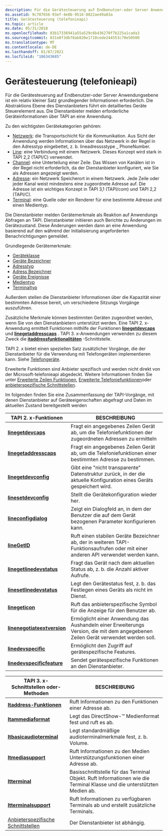 ```yaml
---
description: Für die Gerätesteuerung auf Endbenutzer-oder Server Anwendungsebene ist ein relativ kleiner Satz grundlegender Informationen erforderlich.
ms.assetid: 9c787656-93ef-4e0b-9516-8822ae49a83a
title: Gerätesteuerung (telefonieapi)
ms.topic: article
ms.date: 05/31/2018
ms.openlocfilehash: 83b17336941a55a529c6b436270f7b225a1cada3
ms.sourcegitcommit: 831e8f3db78ab820e1710cede244553c70e50500
ms.translationtype: MT
ms.contentlocale: de-DE
ms.lasthandoff: 01/07/2021
ms.locfileid: "106343685"
---
```

# <a name="device-control-telephony-api"></a>Gerätesteuerung (telefonieapi)

Für die Gerätesteuerung auf Endbenutzer-oder Server Anwendungsebene ist ein relativ kleiner Satz grundlegender Informationen erforderlich. Die Abstraktions Ebene des Dienstanbieters führt ein detailliertes Geräte Steuerelement aus. Die Dienstanbieter melden erforderliche Geräteinformationen über TAPI an eine Anwendung.

Zu den wichtigsten Gerätekategorien gehören:

-   [Netzwerk](network-ovr.md): die Transportschicht für die Kommunikation. Aus Sicht der Anwendung werden Informationen über das Netzwerk in der Regel in den Adresstyp eingebettet, z. b. lineadresssstype \_ PhoneNumber.
-   [Line](line-ovr.md): eine Verbindung mit einem Netzwerk. Dieses Konzept wird stark in TAPI 2,2 (TAPI/C) verwendet.
-   [Channel](channel-ovr.md): eine Unterteilung einer Zeile. Das Wissen von Kanälen ist in der Regel nicht erforderlich, da der Dienstanbieter konfiguriert, wie Sie als Adressen angezeigt werden.
-   [Adresse](address-ovr.md): ein Netzwerk Speicherort in einem Netzwerk. Jede Zeile oder jeder Kanal weist mindestens eine zugeordnete Adresse auf. Die Adresse ist ein wichtiges Konzept in TAPI 3,1 (TAPI/com) und TAPI 2,2 (TAPI/C).
-   [Terminal](terminal-ovr.md): eine Quelle oder ein Renderer für eine bestimmte Adresse und einen Medientyp.

Die Dienstanbieter melden Gerätemerkmale als Reaktion auf Anwendungs Abfragen an TAPI. Dienstanbieter initiieren auch Berichte zu Änderungen im Gerätezustand. Diese Änderungen werden dann an eine Anwendung basierend auf den während der Initialisierung angeforderten Benachrichtigungen gemeldet.

Grundlegende Gerätemerkmale:

-   [Geräteklasse](device-class-ovr.md)
-   [Geräte Bezeichner](device-identifier-ovr.md)
-   [Adresstyp](address-type-ovr.md)
-   [Adress Bezeichner](address-identifier-ovr.md)
-   [Geräte Ereignisse](device-events-ovr.md)
-   [Medientyp](media-type-ovr.md)
-   [Terminaltyp](terminal-type-ovr.md)

Außerdem stellen die Dienstanbieter Informationen über die Kapazität einer bestimmten Adresse bereit, um verschiedene Sitzungs Vorgänge auszuführen.

Zusätzliche Merkmale können bestimmten Geräten zugeordnet werden, wenn Sie von den Dienstanbietern unterstützt werden. Eine TAPI 2. x-Anwendung ermittelt Funktionen mithilfe der Funktionen [**linegetdevcaps**](/windows/win32/api/tapi/nf-tapi-linegetdevcaps) und [**linegetaddresscaps**](/windows/win32/api/tapi/nf-tapi-linegetaddresscaps) . TAPI 3. x-Anwendungen verwenden zu diesem Zweck die [**itaddressfunktionalitäten**](/windows/desktop/api/tapi3if/nn-tapi3if-itaddresscapabilities) -Schnittstelle.

TAPI 2. x bietet einen speziellen Satz zusätzlicher Vorgänge, die der Dienstanbieter für die Verwendung mit Telefongeräten implementieren kann. Siehe [Telefongeräte](./opening-and-closing-phone-devices.md).

Erweiterte Funktionen sind Anbieter spezifisch und werden nicht direkt von der Microsoft-telefonieapi abgedeckt. Weitere Informationen finden Sie unter [Erweiterte Zeilen Funktionen](./extended-line-functions.md), [Erweiterte Telefoniefunktionen](./extended-telephony-phone-functions.md)oder [anbieterspezifische Schnittstellen](provider-specific-interfaces.md).

Im folgenden finden Sie eine Zusammenfassung der TAPI-Vorgänge, mit denen Dienstanbieter auf Geräteeigenschaften abgefragt und Daten im aktuellen Zustand bereitgestellt werden



| TAPI 2. x-Funktionen                                                  | BESCHREIBUNG                                                                                                    |
|---------------------------------------------------------------------|----------------------------------------------------------------------------------------------------------------|
| [**linegetdevcaps**](/windows/win32/api/tapi/nf-tapi-linegetdevcaps)                   | Fragt ein angegebenes Zeilen Gerät ab, um die Telefoniefunktionen der zugeordneten Adressen zu ermitteln               |
| [**linegetaddresscaps**](/windows/win32/api/tapi/nf-tapi-linegetaddresscaps)           | Fragt ein angegebenes Zeilen Gerät ab, um die Telefoniefunktionen einer bestimmten Adresse zu bestimmen.                   |
| [**linegetdevconfig**](/windows/win32/api/tapi/nf-tapi-linegetdevconfig)               | Gibt eine "nicht transparente" Datenstruktur zurück, in der die aktuelle Konfiguration eines Geräts gespeichert wird.                          |
| [**linesetdevconfig**](/windows/win32/api/tapi/nf-tapi-linesetdevconfig)               | Stellt die Gerätekonfiguration wieder her.                                                                                 |
| [**lineconfigdialog**](/windows/win32/api/tapi/nf-tapi-lineconfigdialog)               | Zeigt ein Dialogfeld an, in dem der Benutzer die auf dem Gerät bezogenen Parameter konfigurieren kann.                       |
| [**lineGetID**](/windows/win32/api/tapi/nf-tapi-linegetid)                             | Ruft einen stabilen Geräte Bezeichner ab, der in weiteren TAPI-Funktionsaufrufen oder mit einer anderen API verwendet werden kann. |
| [**linegetlinedevstatus**](/windows/win32/api/tapi/nf-tapi-linegetlinedevstatus)       | Fragt das Gerät nach dem aktuellen Status ab, z. b. die Anzahl aktiver Aufrufe.                                             |
| [**linesetlinedevstatus**](/windows/win32/api/tapi/nf-tapi-linesetlinedevstatus)       | Legt den Gerätestatus fest, z. b. das Festlegen eines Geräts als nicht im Dienst.                                                |
| [**linegeticon**](/windows/win32/api/tapi/nf-tapi-linegeticon)                         | Ruft das anbieterspezifische Symbol für die Anzeige für den Benutzer ab.                                                      |
| [**linenegotiateextversion**](/windows/win32/api/tapi/nf-tapi-linenegotiateextversion) | Ermöglicht einer Anwendung das Aushandeln einer Erweiterungs Version, die mit dem angegebenen Zeilen Gerät verwendet werden soll.                 |
| [**linedevspecific**](/windows/win32/api/tapi/nf-tapi-linedevspecific)                 | Ermöglicht den Zugriff auf gerätespezifische Features.                                                                      |
| [**linedevspecificfeature**](/windows/win32/api/tapi/nf-tapi-linedevspecificfeature)   | Sendet gerätespezifische Funktionen an den Dienstanbieter.                                                        |



 



| TAPI 3. x-Schnittstellen oder-Methoden                                   | BESCHREIBUNG                                                                                             |
|------------------------------------------------------------------|---------------------------------------------------------------------------------------------------------|
| [**Itaddress-Funktionen**](/windows/desktop/api/tapi3if/nn-tapi3if-itaddresscapabilities)           | Ruft Informationen zu den Funktionen einer Adresse ab.                                                  |
| [**Itammediaformat**](/windows/win32/api/tapi3/nn-tapi3-itammediaformat)                       | Legt das DirectShow-™ Medienformat fest und ruft es ab.                                                                 |
| [**Itbasicaudioterminal**](/windows/desktop/api/tapi3if/nn-tapi3if-itbasicaudioterminal)             | Legt standardmäßige audioterminalmerkmale fest, z. b. Volume.                                  |
| [**Itmediasupport**](/windows/desktop/api/tapi3if/nn-tapi3if-itmediasupport)                         | Ruft Informationen zu den Medien Unterstützungsfunktionen einer Adresse ab.                                    |
| [**Itterminal**](/windows/win32/api/tapi3if/nn-tapi3if-itterminal)                                 | Basisschnittstelle für das Terminal Objekt. Ruft Informationen wie die Terminal Klasse und die unterstützten Medien ab. |
| [**Itterminalsupport**](/windows/win32/api/tapi3if/nn-tapi3if-itterminalsupport)                   | Ruft Informationen zu verfügbaren Terminals ab und erstellt zusätzliche Terminals.                               |
| [Anbieterspezifische Schnittstellen](provider-specific-interfaces.md) | Der Dienstanbieter ist abhängig.                                                                             |



 

 

 
